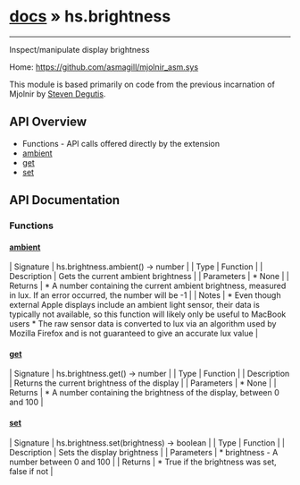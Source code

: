 # [docs](index.md) » hs.brightness
---

Inspect/manipulate display brightness

Home: https://github.com/asmagill/mjolnir_asm.sys

This module is based primarily on code from the previous incarnation of Mjolnir by [Steven Degutis](https://github.com/sdegutis/).

## API Overview
* Functions - API calls offered directly by the extension
* [ambient](#ambient)
* [get](#get)
* [set](#set)

## API Documentation

### Functions

#### [ambient](#ambient)
| Signature   | hs.brightness.ambient() -> number  |
| Type        | Function |
| Description | Gets the current ambient brightness |
| Parameters |  * None | | Returns |  * A number containing the current ambient brightness, measured in lux. If an error occurred, the number will be -1 | | Notes |  * Even though external Apple displays include an ambient light sensor, their data is typically not available, so this function will likely only be useful to MacBook users * The raw sensor data is converted to lux via an algorithm used by Mozilla Firefox and is not guaranteed to give an accurate lux value | 
#### [get](#get)
| Signature   | hs.brightness.get() -> number  |
| Type        | Function |
| Description | Returns the current brightness of the display |
| Parameters |  * None | | Returns |  * A number containing the brightness of the display, between 0 and 100 | 
#### [set](#set)
| Signature   | hs.brightness.set(brightness) -> boolean  |
| Type        | Function |
| Description | Sets the display brightness |
| Parameters |  * brightness - A number between 0 and 100 | | Returns |  * True if the brightness was set, false if not | 